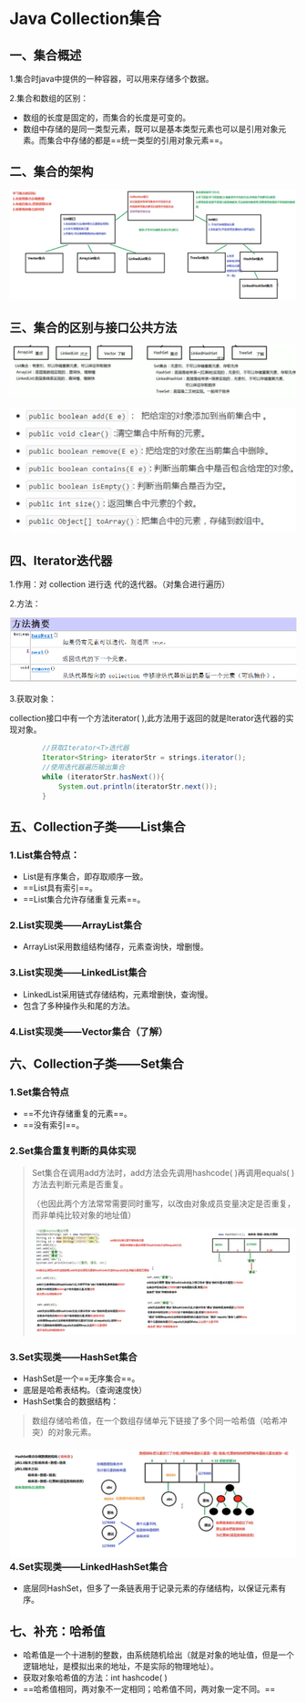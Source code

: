 # Java Collection集合

## 一、集合概述

1.集合时java中提供的一种容器，可以用来存储多个数据。

2.集合和数组的区别：

- 数组的长度是固定的，而集合的长度是可变的。
- 数组中存储的是同一类型元素，既可以是基本类型元素也可以是引用对象元素。而集合中存储的都是==统一类型的引用对象元素==。

## 二、集合的架构

![image-20210215212912985](image-20210215212912985.png)

## 三、集合的区别与接口公共方法

![image-20210215213402049](image-20210215213402049.png)

![image-20210215214216362](image-20210215214216362.png)	

## 四、Iterator迭代器

1.作用：对 collection 进行迭 代的迭代器。（对集合进行遍历）

2.方法：

![image-20210215215128003](image-20210215215128003.png)	

3.获取对象：

collection接口中有一个方法iterator( ),此方法用于返回的就是Iterator迭代器的实现对象。

```java
        //获取Iterator<T>迭代器
        Iterator<String> iteratorStr = strings.iterator();
        //使用迭代器遍历输出集合
        while (iteratorStr.hasNext()){
            System.out.println(iteratorStr.next());
        }
```

## 五、Collection子类——List集合

### 1.List集合特点：

- List是有序集合，即存取顺序一致。
- ==List具有索引==。
- ==List集合允许存储重复元素==。

### 2.List实现类——ArrayList集合

- ArrayList采用数组结构储存，元素查询快，增删慢。

### 3.List实现类——LinkedList集合

- LinkedList采用链式存储结构，元素增删快，查询慢。
- 包含了多种操作头和尾的方法。

### 4.List实现类——Vector集合（了解）

## 六、Collection子类——Set集合

### 1.Set集合特点

- ==不允许存储重复的元素==。
- ==没有索引==。

### 2.Set集合重复判断的具体实现

> Set集合在调用add方法时，add方法会先调用hashcode( )再调用equals( )方法去判断元素是否重复。
>
> （也因此两个方法常常需要同时重写，以改由对象成员变量决定是否重复，而非单纯比较对象的地址值）
>
> ![image-20210217062645678](image-20210217062645678.png)

### 3.Set实现类——HashSet集合

- HashSet是一个==无序集合==。
- 底层是哈希表结构。（查询速度快）
- HashSet集合的数据结构：

> 数组存储哈希值，在一个数组存储单元下链接了多个同一哈希值（哈希冲突）的对象元素。

### ![image-20210217055200159](image-20210217055200159.png)	4.Set实现类——LinkedHashSet集合

- 底层同HashSet，但多了一条链表用于记录元素的存储结构，以保证元素有序。

## 七、补充：哈希值

- 哈希值是一个十进制的整数，由系统随机给出（就是对象的地址值，但是一个逻辑地址，是模拟出来的地址，不是实际的物理地址）。
- 获取对象哈希值的方法：int  hashcode( )
- ==哈希值相同，两对象不一定相同；哈希值不同，两对象一定不同。==

